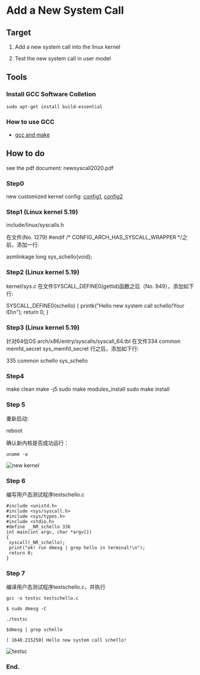 # Add a New System Call

## Target
1. Add a new system call into the linux kernel

2. Test the new system call in user model


## Tools

### Install GCC Software Colletion
```
sudo apt-get install build-essential
```
### How to use GCC
* [gcc and make](https://www3.ntu.edu.sg/home/ehchua/programming/cpp/gcc_make.html)


## How to do
see the pdf document: newsyscall2020.pdf

### Step0 

new customized kernel config: [config1](config_ubuntu2004_20211129), [config2](config_5_14_14_ubuntuok)

### Step1 (Linux kernel 5.19)

include/linux/syscalls.h

在文件(No. 1279)
#endif /* CONFIG_ARCH_HAS_SYSCALL_WRAPPER */之前，添加一行:

asmlinkage long sys_schello(void);

### Step2 (Linux kernel 5.19)

kernel/sys.c
在文件SYSCALL_DEFINE0(gettid)函数之后（No. 949），添加如下行:

SYSCALL_DEFINE0(schello)
{
printk("Hello new system call schello!Your ID\n");
return 0;
}

### Step3  (Linux kernel 5.19)

针对64位OS
arch/x86/entry/syscalls/syscall_64.tbl
在文件334 common  memfd_secret        sys_memfd_secret 行之后，添加如下行:

335 common schello sys_schello

### Step4

make clean
make -j5
sudo make modules_install
sudo make install

### Step 5

重新启动:

reboot

确认新内核是否成功运行：

```
uname -a
```

![new kernel](/labs/linux_kernel_sc_01uname.png)


### Step 6

编写用户态测试程序testschello.c

```
#include <unistd.h>
#include <sys/syscall.h>
#include <sys/types.h>
#include <stdio.h>
#define __NR_schello 336
int main(int argc, char *argv[])
{
 syscall(_NR_schello);
 print("ok! run dmesg | grep hello in terminal!\n");
 return 0;
}
```



### Step 7

编译用户态测试程序testschello.c，并执行

```
gcc -o testsc testschello.c

$ sudo dmesg -C

./testsc

$dmesg | grep schello

[ 1648.215250] Hello new system call schello!

```

![testsc](/labs/linux_kernel_sc_01testsc.png)

### End.
